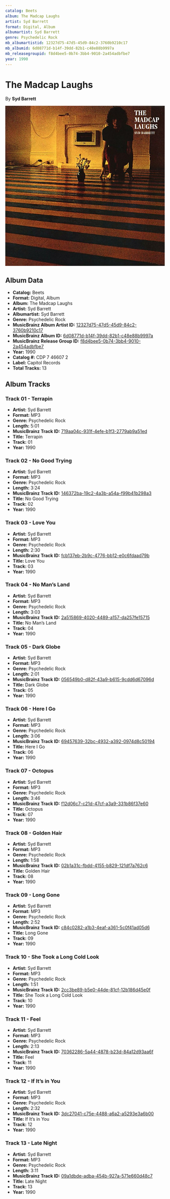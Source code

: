 ```yaml
---
catalog: Beets
album: The Madcap Laughs
artist: Syd Barrett
format: Digital, Album
albumartist: Syd Barrett
genre: Psychedelic Rock
mb_albumartistid: 12327d75-47d5-45d9-84c2-3760b9210c17
mb_albumid: 6d08771d-b14f-39dd-82b1-c48e88b9997a
mb_releasegroupid: f8d4bee5-0b74-3bb4-9010-2a454adbfbe7
year: 1990
---
```


# The Madcap Laughs

By **Syd Barrett**

![](../../assets/beetscovers/Syd_Barrett-The_Madcap_Laughs.jpg)

## Album Data

- **Catalog:** Beets
- **Format:** Digital, Album
- **Album:** The Madcap Laughs
- **Artist:** Syd Barrett
- **Albumartist:** Syd Barrett
- **Genre:** Psychedelic Rock
- **MusicBrainz Album Artist ID:** [12327d75-47d5-45d9-84c2-3760b9210c17](https://musicbrainz.org/artist/12327d75-47d5-45d9-84c2-3760b9210c17)
- **MusicBrainz Album ID:** [6d08771d-b14f-39dd-82b1-c48e88b9997a](https://musicbrainz.org/release/6d08771d-b14f-39dd-82b1-c48e88b9997a)
- **MusicBrainz Release Group ID:** [f8d4bee5-0b74-3bb4-9010-2a454adbfbe7](https://musicbrainz.org/release-group/f8d4bee5-0b74-3bb4-9010-2a454adbfbe7)
- **Year:** 1990
- **Catalog #:** CDP 7 46607 2
- **Label:** Capitol Records
- **Total Tracks:** 13

## Album Tracks

### Track 01 - Terrapin

- **Artist:** Syd Barrett
- **Format:** MP3
- **Genre:** Psychedelic Rock
- **Length:** 5:01
- **MusicBrainz Track ID:** [719aa04c-931f-4efe-b1f3-2779ab9a51ed](https://musicbrainz.org/recording/719aa04c-931f-4efe-b1f3-2779ab9a51ed)
- **Title:** Terrapin
- **Track:** 01
- **Year:** 1990

### Track 02 - No Good Trying

- **Artist:** Syd Barrett
- **Format:** MP3
- **Genre:** Psychedelic Rock
- **Length:** 3:24
- **MusicBrainz Track ID:** [146372ba-19c2-4a3b-a54a-f99b41b298a3](https://musicbrainz.org/recording/146372ba-19c2-4a3b-a54a-f99b41b298a3)
- **Title:** No Good Trying
- **Track:** 02
- **Year:** 1990

### Track 03 - Love You

- **Artist:** Syd Barrett
- **Format:** MP3
- **Genre:** Psychedelic Rock
- **Length:** 2:30
- **MusicBrainz Track ID:** [fcb137eb-2b9c-4776-bb12-e0c6fdaad79b](https://musicbrainz.org/recording/fcb137eb-2b9c-4776-bb12-e0c6fdaad79b)
- **Title:** Love You
- **Track:** 03
- **Year:** 1990

### Track 04 - No Man’s Land

- **Artist:** Syd Barrett
- **Format:** MP3
- **Genre:** Psychedelic Rock
- **Length:** 3:03
- **MusicBrainz Track ID:** [2a515869-4020-4489-a157-da257fe15715](https://musicbrainz.org/recording/2a515869-4020-4489-a157-da257fe15715)
- **Title:** No Man’s Land
- **Track:** 04
- **Year:** 1990

### Track 05 - Dark Globe

- **Artist:** Syd Barrett
- **Format:** MP3
- **Genre:** Psychedelic Rock
- **Length:** 2:01
- **MusicBrainz Track ID:** [056549b0-d82f-43a9-b615-9cdd6d67096d](https://musicbrainz.org/recording/056549b0-d82f-43a9-b615-9cdd6d67096d)
- **Title:** Dark Globe
- **Track:** 05
- **Year:** 1990

### Track 06 - Here I Go

- **Artist:** Syd Barrett
- **Format:** MP3
- **Genre:** Psychedelic Rock
- **Length:** 3:06
- **MusicBrainz Track ID:** [69457639-32bc-4932-a392-0974d8c50194](https://musicbrainz.org/recording/69457639-32bc-4932-a392-0974d8c50194)
- **Title:** Here I Go
- **Track:** 06
- **Year:** 1990

### Track 07 - Octopus

- **Artist:** Syd Barrett
- **Format:** MP3
- **Genre:** Psychedelic Rock
- **Length:** 3:46
- **MusicBrainz Track ID:** [f12d06c7-c21d-47cf-a3a9-331b86f37e60](https://musicbrainz.org/recording/f12d06c7-c21d-47cf-a3a9-331b86f37e60)
- **Title:** Octopus
- **Track:** 07
- **Year:** 1990

### Track 08 - Golden Hair

- **Artist:** Syd Barrett
- **Format:** MP3
- **Genre:** Psychedelic Rock
- **Length:** 1:58
- **MusicBrainz Track ID:** [02b1a31c-fbdd-4155-b829-121df7a762c6](https://musicbrainz.org/recording/02b1a31c-fbdd-4155-b829-121df7a762c6)
- **Title:** Golden Hair
- **Track:** 08
- **Year:** 1990

### Track 09 - Long Gone

- **Artist:** Syd Barrett
- **Format:** MP3
- **Genre:** Psychedelic Rock
- **Length:** 2:52
- **MusicBrainz Track ID:** [c84c0282-a1b3-4eaf-a361-5c0f41ad05d6](https://musicbrainz.org/recording/c84c0282-a1b3-4eaf-a361-5c0f41ad05d6)
- **Title:** Long Gone
- **Track:** 09
- **Year:** 1990

### Track 10 - She Took a Long Cold Look

- **Artist:** Syd Barrett
- **Format:** MP3
- **Genre:** Psychedelic Rock
- **Length:** 1:51
- **MusicBrainz Track ID:** [2cc3be89-b5e0-44de-81cf-12b186d45e0f](https://musicbrainz.org/recording/2cc3be89-b5e0-44de-81cf-12b186d45e0f)
- **Title:** She Took a Long Cold Look
- **Track:** 10
- **Year:** 1990

### Track 11 - Feel

- **Artist:** Syd Barrett
- **Format:** MP3
- **Genre:** Psychedelic Rock
- **Length:** 2:13
- **MusicBrainz Track ID:** [70362286-5a44-4878-b23d-84a12d93aa6f](https://musicbrainz.org/recording/70362286-5a44-4878-b23d-84a12d93aa6f)
- **Title:** Feel
- **Track:** 11
- **Year:** 1990

### Track 12 - If It’s in You

- **Artist:** Syd Barrett
- **Format:** MP3
- **Genre:** Psychedelic Rock
- **Length:** 2:32
- **MusicBrainz Track ID:** [3dc27041-c75e-4488-a6a2-a5293e3a6b00](https://musicbrainz.org/recording/3dc27041-c75e-4488-a6a2-a5293e3a6b00)
- **Title:** If It’s in You
- **Track:** 12
- **Year:** 1990

### Track 13 - Late Night

- **Artist:** Syd Barrett
- **Format:** MP3
- **Genre:** Psychedelic Rock
- **Length:** 3:11
- **MusicBrainz Track ID:** [09a1dbde-adba-454b-927a-571e660d48c7](https://musicbrainz.org/recording/09a1dbde-adba-454b-927a-571e660d48c7)
- **Title:** Late Night
- **Track:** 13
- **Year:** 1990

